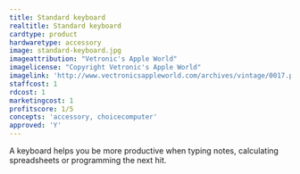 ```yaml
---
title: Standard keyboard
realtitle: Standard keyboard
cardtype: product
hardwaretype: accessory
image: standard-keyboard.jpg
imageattribution: "Vetronic's Apple World"
imagelicense: "Copyright Vetronic's Apple World"
imagelink: 'http://www.vectronicsappleworld.com/archives/vintage/0017.php'
staffcost: 1
rdcost: 1
marketingcost: 1
profitscore: 1/5
concepts: 'accessory, choicecomputer'
approved: 'Y'
---
```


A keyboard helps you be more productive when typing notes, calculating spreadsheets or programming the next hit.
